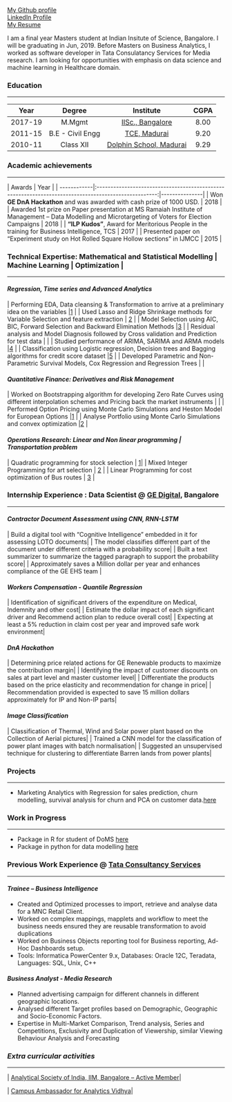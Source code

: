 [My Github profile](https://github.com/karthickrajas) <br />
[LinkedIn Profile](https://www.linkedin.com/in/karthick-raja-s-ab839a45/) <br />
[My Resume](https://drive.google.com/file/d/1TNLWSZNQd_6IcVTkKHrZC4Ox5LopaAwZ/view?usp=sharing)

I am a final year Masters student at Indian Insitute of Science, Bangalore. I will be graduating in Jun, 2019. Before Masters on Business Analytics, I worked as software developer in Tata Consulatancy Services for Media research. I am looking for opportunities with emphasis on data science and machine learning in Healthcare domain.

### Education

-------------------------------------------------------------------------------------------------------------------------------------
| Year        | Degree          | Institute                                                                                 | CGPA  |
| ------------|:---------------:| :----------------------------------------------------------------------------------------:|:-----:|
| 2017-19     | M.Mgmt          | [IISc., Bangalore](http://mgmt.iisc.ac.in/)                                               |8.00   |
| 2011-15     | B.E - Civil Engg| [TCE, Madurai](https://www.tce.edu/)                                                      |9.20   |
| 2010-11     | Class XII       | [Dolphin School, Madurai](http://dolphinpublicschool.com/)                                |9.29   |

### Academic achievements
--------------------------------------------------------------------------------------------------------------------------------------
| Awards                                                                                                             | Year          | 
| ------------|:----------------------------------------------------------------------------------------------------:|---------------| 
| Won **GE DnA Hackathon** and was awarded with cash prize of 1000 USD.                                              | 2018          | 
| Awarded 1st prize on Paper presentation at MS Ramaiah Institute of Management – Data Modelling and Microtargeting of Voters for Election Campaigns                                                                                                            | 2018          | 
| **“ILP Kudos”**, Award for Meritorious People in the training for Business Intelligence, TCS                       | 2017          |
| Presented paper on “Experiment study on Hot Rolled Square Hollow sections” in IJMCC                                | 2015          |


### Technical Expertise: Mathematical and Statistical Modelling | Machine Learning | Optimization |
--------------------------------------------------------------------------------------------------------------------------------------
#### *Regression, Time series and Advanced Analytics*

| Performing EDA, Data cleansing & Transformation to arrive at a preliminary idea on the variables |[1](https://github.com/karthickrajas/Statistics-Assignment/tree/master/EDA) |
| Used Lasso and Ridge Shrinkage methods for Variable Selection and feature extraction | [2](https://github.com/karthickrajas/Statistics-Assignment/tree/master/Advanced%20Analytics%20Assignment) |
| Model Selection using AIC, BIC, Forward Selection and Backward Elimination Methods |[3](https://github.com/karthickrajas/Statistics-Assignment/tree/master/MG%20222/AIC%20criteria) |
| Residual analysis and Model Diagnosis followed by Cross validation and Prediction for test data | |
| Studied performance of ARIMA, SARIMA and ARMA models  |[4](https://github.com/karthickrajas/Statistics-Assignment/tree/master/MG%20222/Time%20Series%20Assignment) |
| Classification using Logistic regression, Decision trees and Bagging algorithms for credit score dataset |[5](https://github.com/karthickrajas/Statistics-Assignment/tree/master/Advanced%20Analytics%20Assignment) |
| Developed Parametric and Non-Parametric Survival Models, Cox Regression and Regression Trees | |

#### *Quantitative Finance: Derivatives and Risk Management*

| Worked on Bootstrapping algorithm for developing Zero Rate Curves using different interpolation schemes and Pricing back the market instruments | |
| Performed Option Pricing using Monte Carlo Simulations and Heston Model for European Options |[1](https://github.com/karthickrajas/Finance-Assignment/tree/master/Finance%20Assignment%202) |
| Analyse Portfolio using Monte Carlo Simulations and convex optimization |[2](https://github.com/karthickrajas/Finance-Assignment/tree/master/Portfolio%20Risk%20Management) |

#### *Operations Research: Linear and Non linear programming | Transportation problem*

| Quadratic programming for stock selection | [1](https://github.com/karthickrajas/Operations-Research-Assignments/tree/master/Assignment%20-%20Non%20Linear%20Programing)|
| Mixed Integer Programming for art selection | [2](https://github.com/karthickrajas/Operations-Research-Assignments/tree/master/Assignment%20-%20Assinging%20Art) |
| Linear Programming for cost optimization of Bus routes | [3](https://github.com/karthickrajas/Operations-Research-Assignments/tree/master/Assignment%20-%20School%20Bus%20Optimization) |


### Internship Experience : Data Scientist @ [GE Digital](https://www.ge.com/digital/), Bangalore
--------------------------------------------------------------------------------------------------------------------------------------
#### *Contractor Document Assessment using CNN, RNN-LSTM*

| Build a digital tool with “Cognitive Intelligence” embedded in it for assessing LOTO documents|
| The model classifies different part of the document under different criteria with a probability score|
| Built a text summarizer to summarize the tagged paragraph to support the probability score|
| Approximately saves a Million dollar per year and enhances compliance of the GE EHS team |

#### *Workers Compensation - Quantile Regression*

| Identification of significant drivers of the expenditure on Medical, Indemnity and other cost|
| Estimate the dollar impact of each significant driver and Recommend action plan to reduce overall cost|
| Expecting at least a 5% reduction in claim cost per year and improved safe work environment|

#### *DnA Hackathon*

| Determining price related actions for GE Renewable products to maximize the contribution margin|
| Identifying the impact of customer discounts on sales at part level and master customer level|
| Differentiate the products based on the price elasticity and recommendation for change in price|
| Recommendation provided is expected to save 15 million dollars approximately for IP and Non-IP parts|


#### *Image Classification* 

| Classification of Thermal, Wind and Solar power plant based on the Collection of Aerial pictures|
| Trained a CNN model for the classification of power plant images with batch normalisation|
| Suggested an unsupervised technique for clustering to differentiate Barren lands from power plants|

### Projects
--------------------------------------------------------------------------------------------------------------------------------------
* Marketing Analytics with Regression for sales prediction, churn modelling, survival analysis for churn and PCA on customer data.[here](https://github.com/karthickrajas/Marketing-Analytics)

### Work in Progress
--------------------------------------------------------------------------------------------------------------------------------------
* Package in R for student of DoMS [here](https://github.com/karthickrajas/Lumos)
* Package in python for data modelling [here](https://github.com/karthickrajas/kapph)

### Previous Work Experience @ [Tata Consultancy Services](https://www.tcs.com)
----------------------------------------------------------------------------------------------------------------------------------------
#### *Trainee – Business Intelligence*

* Created and Optimized processes to import, retrieve and analyse data for a MNC Retail Client.
* Worked on complex mappings, mapplets and workflow to meet the business needs ensured they are reusable transformation to avoid duplications
* Worked on Business Objects reporting tool for Business reporting, Ad-Hoc Dashboards setup.
* Tools: Informatica PowerCenter 9.x, Databases: Oracle 12C, Teradata, Languages: SQL, Unix, C++

#### *Business Analyst - Media Research*

* Planned advertising campaign for different channels in different geographic locations.
* Analysed different Target profiles based on Demographic, Geographic and Socio-Economic Factors.
* Expertise in Multi-Market Comparison, Trend analysis, Series and Competitions, Exclusivity and Duplication of Viewership, similar Viewing Behaviour Analysis and Forecasting


### *Extra curricular activities*
---
| [Analytical Society of India, IIM, Bangalore – Active Member](https://www.analyticsindia.org/)|

| [Campus Ambassador for Analytics Vidhya](https://www.analyticsvidhya.com/)|

